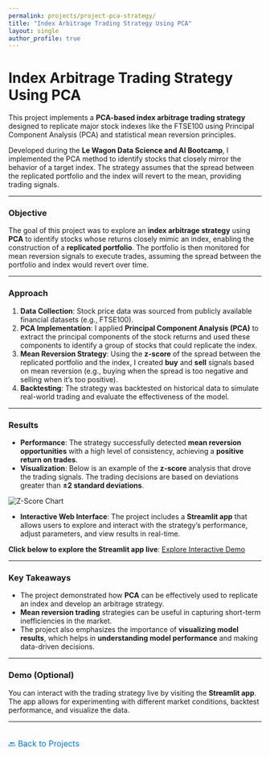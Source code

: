 ```yaml
---
permalink: projects/project-pca-strategy/
title: "Index Arbitrage Trading Strategy Using PCA"
layout: single
author_profile: true
---
```


# Index Arbitrage Trading Strategy Using PCA

This project implements a **PCA-based index arbitrage trading strategy** designed to replicate major stock indexes like the FTSE100 using Principal Component Analysis (PCA) and statistical mean reversion principles.

Developed during the **Le Wagon Data Science and AI Bootcamp**, I implemented the PCA method to identify stocks that closely mirror the behavior of a target index. The strategy assumes that the spread between the replicated portfolio and the index will revert to the mean, providing trading signals.

---

### Objective

The goal of this project was to explore an **index arbitrage strategy** using **PCA** to identify stocks whose returns closely mimic an index, enabling the construction of a **replicated portfolio**. The portfolio is then monitored for mean reversion signals to execute trades, assuming the spread between the portfolio and index would revert over time.

---

### Approach

1. **Data Collection**: Stock price data was sourced from publicly available financial datasets (e.g., FTSE100).
2. **PCA Implementation**: I applied **Principal Component Analysis (PCA)** to extract the principal components of the stock returns and used these components to identify a group of stocks that could replicate the index.
3. **Mean Reversion Strategy**: Using the **z-score** of the spread between the replicated portfolio and the index, I created **buy** and **sell** signals based on mean reversion (e.g., buying when the spread is too negative and selling when it’s too positive).
4. **Backtesting**: The strategy was backtested on historical data to simulate real-world trading and evaluate the effectiveness of the model.

---

### Results

- **Performance**: The strategy successfully detected **mean reversion opportunities** with a high level of consistency, achieving a **positive return on trades**.
- **Visualization**: Below is an example of the **z-score** analysis that drove the trading signals. The trading decisions are based on deviations greater than **±2 standard deviations**.

![Z-Score Chart](./assets/zscore_chart.png)

- **Interactive Web Interface**: The project includes a **Streamlit app** that allows users to explore and interact with the strategy’s performance, adjust parameters, and view results in real-time.

**Click below to explore the Streamlit app live**:
[Explore Interactive Demo](#)

---

### Key Takeaways

- The project demonstrated how **PCA** can be effectively used to replicate an index and develop an arbitrage strategy.
- **Mean reversion trading** strategies can be useful in capturing short-term inefficiencies in the market.
- The project also emphasizes the importance of **visualizing model results**, which helps in **understanding model performance** and making data-driven decisions.

---

### Demo (Optional)

You can interact with the trading strategy live by visiting the **Streamlit app**. The app allows for experimenting with different market conditions, backtest performance, and visualize the data.

---

<p style="font-size: 16px; line-height: 1.7; margin-top: 30px;">
  <a href="https://ilse-hutten.github.io/my-portfolio/projects/" style="text-decoration: none; color: #007acc;">🔙 Back to Projects</a>
</p>

